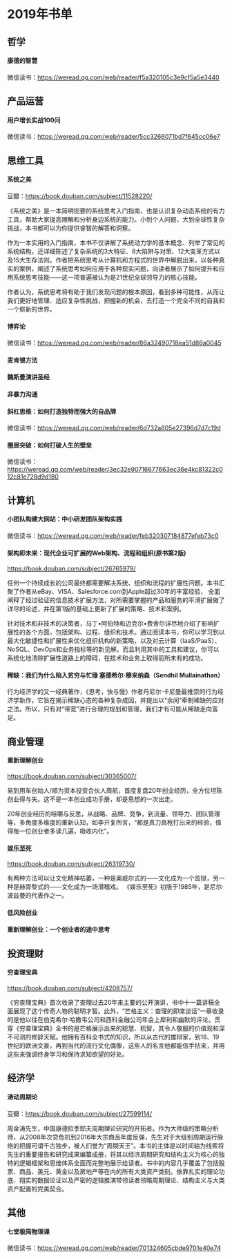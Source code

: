 # 2019年书单


## 哲学

#### 康德的智慧

微信读书：https://weread.qq.com/web/reader/f5a320105c3e9cf5a5e3440

## 产品运营

#### 用户增长实战100问

微信读书：https://weread.qq.com/web/reader/5cc3266071bd7f645cc06e7


## 思维工具

#### 系统之美

豆瓣：https://book.douban.com/subject/11528220/

《系统之美》是一本简明扼要的系统思考入门指南，也是认识复杂动态系统的有力工具，帮助大家提高理解和分析身边系统的能力。小到个人问题，大到全球性复杂挑战，本书都可以为你提供睿智的解答和洞察。

作为一本实用的入门指南，本书不仅讲解了系统动力学的基本概念、列举了常见的系统结构，还详细陈述了复杂系统的3大特征、8大陷阱与对策、12大变革方式以及15大生存法则。作者把系统思考从计算机和方程式的世界中解脱出来，以各种真实的案例，阐述了系统思考如何应用于各种现实问题，向读者展示了如何提升和应用系统思考技能——这一项普遍被认为是21世纪全球领导力的核心技能。

作者认为，系统思考将有助于我们发现问题的根本原因，看到多种可能性，从而让我们更好地管理、适应复杂性挑战，把握新的机会，去打造一个完全不同的自我和一个崭新的世界。

#### 博弈论

微信读书：https://weread.qq.com/web/reader/86a32490718ea51d86a0045

#### 麦肯锡方法

#### 魏斯曼演讲圣经

#### 非暴力沟通


#### 斜杠思维：如何打造独特而强大的自品牌

微信读书：https://weread.qq.com/web/reader/6d732a805e27396d7d7c19d


#### 圈层突破：如何打破人生的壁垒

微信读书：https://weread.qq.com/web/reader/3ec32e90716677663ec36e4kc81322c012c81e728d9d180

## 计算机

#### 小团队构建大网站：中小研发团队架构实践
微信读书：https://weread.qq.com/web/reader/feb320307184877efeb73c0


#### 架构即未来：现代企业可扩展的Web架构、流程和组织(原书第2版)

https://book.douban.com/subject/26765979/

任何一个持续成长的公司最终都需要解决系统、组织和流程的扩展性问题。本书汇聚了作者从eBay、VISA、Salesforce.com到Apple超过30年的丰富经验， 全面阐释了经过验证的信息技术扩展方法，对所需要掌握的产品和服务的平滑扩展做了详尽的论述，并在第1版的基础上更新了扩展的策略、技术和案例。

针对技术和非技术的决策者，马丁•阿伯特和迈克尔•费舍尔详尽地介绍了影响扩展性的各个方面，包括架构、过程、组织和技术。通过阅读本书，你可以学习到以最大化敏捷性和扩展性来优化组织机构的新策略，以及对云计算（IaaS/PaaS）、NoSQL、DevOps和业务指标等的新见解。而且利用其中的工具和建议，你可以系统化地清除扩展性道路上的障碍，在技术和业务上取得前所未有的成功。



#### 稀缺：我们为什么陷入贫穷与忙碌 塞德希尔·穆来纳森（Sendhil Mullainathan）

行为经济学的又一经典著作，《思考，快与慢》作者丹尼尔·卡尼曼最推崇的行为经济学新作，它旨在揭示稀缺心态的各种复杂成因，并提出以“余闲”牵制稀缺的应对之法。所以，只有对“带宽”进行合理的规划和管理，我们才有可能从稀缺走向富足。

## 商业管理

#### 重新理解创业

https://book.douban.com/subject/30365007/

易到用车创始人/顺为资本投资合伙人周航，首度复盘20年创业经历，全方位坦陈创业得与失。这不是一本创业成功手册，却是思想的一次出走。

20年创业经历的咀嚼与反思，从战略、品牌、竞争，到流量、领导力、团队管理等，多角度多维度的重新认知，如李开复所言，“都是真刀真枪打出来的经验，值得每一位创业者多读几遍，吸收内化”。


#### 娱乐至死

https://book.douban.com/subject/26319730/

有两种方法可以让文化精神枯萎，一种是奥威尔式的——文化成为一个监狱，另一种是赫胥黎式的——文化成为一场滑稽戏。
《娱乐至死》初版于1985年，是尼尔·波兹曼的代表作之一。

#### 低风险创业 

#### 重新理解创业：一个创业者的途中思考

## 投资理财

#### 穷查理宝典

https://book.douban.com/subject/4208757/

《穷查理宝典》首次收录了查理过去20年来主要的公开演讲，书中十一篇讲稿全面展现了这个传奇人物的聪明才智。此外，“芒格主义：查理的即席谈话”一章收录的是他以往在伯克希尔·哈撒韦公司和西科金融公司年会上犀利和幽默的评论。贯穿《穷查理宝典》全书的是芒格展示出来的聪慧、机智，其令人敬服的价值观和深不可测的修辞天赋。他拥有百科全书式的知识，所以从古代的雄辩家，到18、19世纪的欧洲文豪，再到当代的流行文化偶像，这些人的名言他都能信手拈来，并用这些来强调终身学习和保持求知欲望的好处。

## 经济学

#### 涛动周期论

豆瓣：https://book.douban.com/subject/27599114/

周金涛先生，中国康德拉季耶夫周期理论研究的开拓者。作为大师级的策略分析师，从2008年次贷危机到2016年大宗商品年度反弹，先生对于大级别周期运行脉络的把握可谓千古独步，被人们誉为“周期天王”。本书的主体是以时间轴为线索将先生的重要报告和研究成果编纂成册，将其以经济周期研究和结构主义为核心的独特的逻辑框架和思维体系全面而完整地展示给读者。书中的内容几乎覆盖了包括股票、商品、美元、黄金以及房地产等在内的所有大类资产类别。依靠扎实的理论功底、翔实的数据论证以及严密的逻辑推演带领读者领略周期理论、结构主义与大类资产配置的完美契合。


## 其他

#### 七堂极简物理课

微信读书：https://weread.qq.com/web/reader/701324605cbde9701e40e74